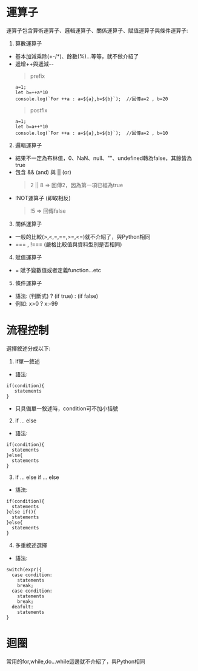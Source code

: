 # 運算子
運算子包含算術運算子、邏輯運算子、關係運算子、賦值運算子與條件運算子:  
1. 算數運算子
  - 基本加減乘除(+-/*)、餘數(%)...等等，就不做介紹了
  - 遞增++與遞減--
    > prefix
    ```
    a=1;
    let b=++a*10
    console.log(`For ++a : a=${a},b=${b}`);  //回傳a=2 , b=20
    ```
    > postfix
    ```
    a=1;
    let b=a++*10
    console.log(`For ++a : a=${a},b=${b}`);  //回傳a=2 , b=10
    ```
2. 邏輯運算子
  - 結果不一定為布林值，0、NaN、null、""、undefined轉為false，其餘皆為true
  - 包含 && (and) 與 || (or)
    > 2 || 8 => 回傳2，因為第一項已經為true
  - !NOT運算子 (即取相反)
    > !5 => 回傳false
3. 關係運算子
  -  一般的比較(>,<,=,==,>=,<=)就不介紹了，與Python相同
  -  === , !=== (嚴格比較值與資料型別是否相同) 
4. 賦值運算子
  - = 賦予變數值或者定義function...etc
5. 條件運算子
  - 語法: (判斷式) ? (if true) : (if false)
  - 例如: x>0 ? x:-99

# 流程控制
選擇敘述分成以下:
1. if單一敘述
  - 語法:
  ```
  if(condition){
     statements
  }
  ```
  - 只具備單一敘述時，condition可不加小括號
2. if ... else
  - 語法:
  ```
  if(condition){
    statements
  }else{
    statements
  }
  ```
3. if ... else if ... else
  - 語法: 
  ```
  if(condition){
    statements
  }else if(){
    statements
  }else{
    statements
  }
  ```
4. 多重敘述選擇
  - 語法: 
  ```
  switch(expr){
    case condition:
      statements
      break;
    case condition:
      statements
      break;
    deafult:
      statements
  }
  ```
  
  # 迴圈
  常用的for,while,do...while這邊就不介紹了，與Python相同
